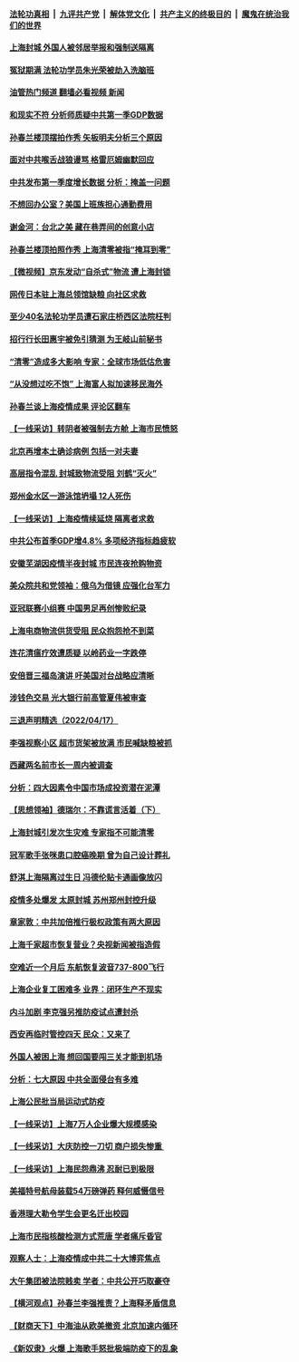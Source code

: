 ####  [法轮功真相](../../../../basic/blob/master/README.md?t=04190801) &nbsp;|&nbsp; [九评共产党](../../../../9ping.md/blob/master/README.md?t=04190801) &nbsp;|&nbsp; [解体党文化](../../../../jtdwh.md/blob/master/README.md?t=04190801)  &nbsp;|&nbsp; [共产主义的终极目的](../../../../gczydzjmd.md/blob/master/README.md?t=04190801) &nbsp;|&nbsp; [魔鬼在统治我们的世界](../../../../mgztzwmdsj.md/blob/master/README.md?t=04190801) 

#### [上海封城 外国人被邻居举报和强制送隔离](../pages/nsc413/n13714751.md?t=04190801) 

#### [冤狱期满 法轮功学员朱光荣被劫入洗脑班](../pages/nsc413/n13708358.md?t=04190801) 

#### [油管热门频道 翻墙必看视频 新闻](http://78.141.244.201:81/youtube.html?04190801)

#### [和现实不符 分析师质疑中共第一季GDP数据](../pages/nsc413/n13714759.md?t=04190801) 

#### [孙春兰楼顶摆拍作秀 矢板明夫分析三个原因](../pages/nsc413/n13714699.md?t=04190801) 

#### [面对中共喉舌战狼谩骂 格雷厄姆幽默回应](../pages/nsc413/n13714715.md?t=04190801) 

#### [中共发布第一季度增长数据 分析：掩盖一问题](../pages/nsc413/n13714690.md?t=04190801) 

#### [不想回办公室？美国上班族担心通勤费用](../pages/nsc413/n13714693.md?t=04190801) 

#### [谢金河：台北之美 藏在巷弄间的创意小店](../pages/nsc413/n13714426.md?t=04190801) 

#### [孙春兰楼顶拍照作秀 上海清零被指“掩耳到零”](../pages/nsc413/n13714532.md?t=04190801) 

#### [【微视频】京东发动“自杀式”物流 遭上海封锁](../pages/nsc413/n13714639.md?t=04190801) 

#### [网传日本驻上海总领馆缺粮 向社区求救](../pages/nsc413/n13714437.md?t=04190801) 

#### [至少40名法轮功学员遭石家庄桥西区法院枉判](../pages/nsc413/n13713749.md?t=04190801) 

#### [招行行长田惠宇被免引猜测 为王岐山前秘书](../pages/nsc413/n13714573.md?t=04190801) 

#### [“清零”造成多大影响 专家：全球市场低估危害](../pages/nsc413/n13714603.md?t=04190801) 

#### [“从没想过吃不饱” 上海富人拟加速移民海外](../pages/nsc413/n13714535.md?t=04190801) 

#### [孙春兰谈上海疫情成果 评论区翻车](../pages/nsc413/n13714078.md?t=04190801) 

#### [【一线采访】转阴者被强制去方舱 上海市民愤怒](../pages/nsc413/n13714476.md?t=04190801) 

#### [北京再增本土确诊病例 包括一对夫妻](../pages/nsc413/n13714466.md?t=04190801) 

#### [高层指令混乱 封城致物流受阻 刘鹤“灭火”](../pages/nsc413/n13714464.md?t=04190801) 

#### [郑州金水区一游泳馆坍塌 12人死伤](../pages/nsc413/n13714454.md?t=04190801) 

#### [【一线采访】上海疫情续延烧 隔离者求救](../pages/nsc413/n13714395.md?t=04190801) 

#### [中共公布首季GDP增4.8% 多项经济指标趋疲软](../pages/nsc413/n13714380.md?t=04190801) 

#### [安徽芜湖因疫情半夜封城 市民连夜抢购物资](../pages/nsc413/n13714290.md?t=04190801) 

#### [美众院共和党领袖：俄乌为借镜 应强化台军力](../pages/nsc413/n13714323.md?t=04190801) 

#### [亚冠联赛小组赛 中国男足再创惨败纪录](../pages/nsc413/n13714284.md?t=04190801) 

#### [上海电商物流供货受阻 民众抱怨抢不到菜](../pages/nsc413/n13714070.md?t=04190801) 

#### [连花清瘟疗效遭质疑 以岭药业一字跌停](../pages/nsc413/n13714096.md?t=04190801) 


#### [安倍晋三福岛演讲 吁美国对台战略应清晰](../pages/nsc413/n13714132.md?t=04190801) 

#### [涉钱色交易 光大银行前高管夏伟被审查](../pages/nsc413/n13714243.md?t=04190801) 

#### [三退声明精选（2022/04/17）](../pages/nsc413/n13714216.md?t=04190801) 

#### [李强视察小区 超市货架被放满 市民喊缺粮被抓](../pages/nsc413/n13714041.md?t=04190801) 

#### [西藏两名前市长一周内被调查](../pages/nsc413/n13714126.md?t=04190801) 

#### [分析：四大因素令中国市场成投资潜在泥潭](../pages/nsc413/n13714048.md?t=04190801) 

#### [【思想领袖】德瑞尔：不靠谎言活着（下）](../pages/nsc413/n13709413.md?t=04190801) 

#### [上海封城引发次生灾难 专家指不可能清零](../pages/nsc413/n13714040.md?t=04190801) 

#### [冠军歌手张咪患口腔癌晚期 曾为自己设计葬礼](../pages/nsc413/n13714016.md?t=04190801) 

#### [舒淇上海隔离过生日 冯德伦贴卡通画像放闪](../pages/nsc413/n13713960.md?t=04190801) 

#### [疫情多处爆发 太原封城 苏州郑州封控升级](../pages/nsc413/n13713901.md?t=04190801) 

#### [章家敦：中共加倍推行极权政策有两大原因](../pages/nsc413/n13714014.md?t=04190801) 

#### [上海千家超市恢复营业？央视新闻被指造假](../pages/nsc413/n13713967.md?t=04190801) 

#### [空难近一个月后 东航恢复波音737-800飞行](../pages/nsc413/n13713935.md?t=04190801) 

#### [上海企业复工困难多 业界：闭环生产不现实](../pages/nsc413/n13713898.md?t=04190801) 

#### [内斗加剧 李克强另推防疫试点遭封杀](../pages/nsc413/n13713918.md?t=04190801) 

#### [西安再临时管控四天 民众：又来了](../pages/nsc413/n13713910.md?t=04190801) 

#### [外国人被困上海 想回国要闯三关才能到机场](../pages/nsc413/n13713766.md?t=04190801) 

#### [分析：七大原因 中共全面侵台有多难](../pages/nsc413/n13713296.md?t=04190801) 

#### [上海公民批当局运动式防疫](../pages/nsc413/n13713691.md?t=04190801) 

#### [【一线采访】上海7万人企业爆大规模感染](../pages/nsc413/n13713572.md?t=04190801) 

#### [【一线采访】大庆防控一刀切 商户损失惨重 ](../pages/nsc413/n13713633.md?t=04190801) 

#### [【一线采访】上海民怨鼎沸 忍耐已到极限](../pages/nsc413/n13713504.md?t=04190801) 

#### [美福特号航母装载54万磅弹药 释何威慑信号](../pages/nsc413/n13713327.md?t=04190801) 


#### [香港理大勒令学生会更名迁出校园](../pages/nsc413/n13713537.md?t=04190801) 

#### [上海市民指核酸检测方式荒唐 学者痛斥昏官](../pages/nsc413/n13713390.md?t=04190801) 

#### [观察人士：上海疫情成中共二十大博弈焦点](../pages/nsc413/n13713349.md?t=04190801) 

#### [大午集团被法院贱卖 学者：中共公开巧取豪夺](../pages/nsc413/n13713418.md?t=04190801) 

#### [【横河观点】孙春兰李强推责？上海释矛盾信息](../pages/nsc413/n13713412.md?t=04190801) 

#### [【财商天下】中海油从欧美撤资 北京加速内循环](../pages/nsc413/n13713352.md?t=04190801) 

#### [《新奴隶》火爆 上海歌手怒批极端防疫下的乱象](../pages/nsc413/n13713396.md?t=04190801) 

<img src='http://gfw-breaker.win/goodnews/indexes/nsc413.md' width='0px' height='0px'/>
